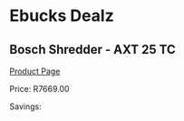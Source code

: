
# Ebucks Dealz
## Bosch Shredder - AXT 25 TC
[Product Page](https://www.ebucks.com/web/shop/productSelected.do?prodId=1199984190&catId=714965764)

Price: R7669.00

Savings: 


	